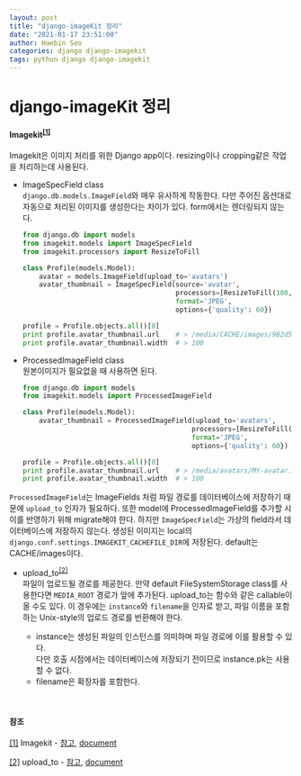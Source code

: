 ```yaml
---
layout: post
title: "django-imageKit 정리"
date: "2021-01-17 23:51:00"
author: Haebin Seo
categories: django django-imagekit
tags: python django django-imagekit
---
```

# django-imageKit 정리

<h4 id="imagekit">Imagekit<sup><a href="#footnote-1">[1]</a></sup></h4>

Imagekit은 이미지 처리를 위한 Django app이다. resizing이나 cropping같은 작업을 처리하는데 사용된다.
- ImageSpecField class  
  `django.db.models.ImageField`와 매우 유사하게 작동한다. 다만 주어진 옵션대로 자동으로 처리된 이미지를 생성한다는 차이가 있다.
  form에서는 렌더링되지 않는다.
  ```python
  from django.db import models
  from imagekit.models import ImageSpecField
  from imagekit.processors import ResizeToFill

  class Profile(models.Model):
      avatar = models.ImageField(upload_to='avatars')
      avatar_thumbnail = ImageSpecField(source='avatar',
                                        processors=[ResizeToFill(100, 50)],
                                        format='JPEG',
                                        options={'quality': 60})
  
  profile = Profile.objects.all()[0]
  print profile.avatar_thumbnail.url    # > /media/CACHE/images/982d5af84cddddfd0fbf70892b4431e4.jpg
  print profile.avatar_thumbnail.width  # > 100
  ```

- ProcessedImageField class  
  원본이미지가 필요없을 때 사용하면 된다.
  ```python
  from django.db import models
  from imagekit.models import ProcessedImageField

  class Profile(models.Model):
      avatar_thumbnail = ProcessedImageField(upload_to='avatars',
                                            processors=[ResizeToFill(100, 50)],
                                            format='JPEG',
                                            options={'quality': 60})

  profile = Profile.objects.all()[0]
  print profile.avatar_thumbnail.url    # > /media/avatars/MY-avatar.jpg
  print profile.avatar_thumbnail.width  # > 100
  ```

`ProcessedImageField`는 ImageFields 처럼 파일 경로를 데이터베이스에 저장하기 때문에 `upload_to` 인자가 필요하다. 또한 model에 ProcessedImageField를 추가할 시 이를 반영하기 위해 migrate해야 한다.
하지만 `ImageSpecField`는 가상의 field라서 데이터베이스에 저장하지 않는다. 생성된 이미지는 local의 `django.conf.settings.IMAGEKIT_CACHEFILE_DIR`에 저장된다. default는 CACHE/images이다.

- upload_to<sup><a href="#footnote-2">[2]</a></sup><a id="upload-to"></a>  
  파일이 업로드될 경로를 제공한다. 만약 default FileSystemStorage class를 사용한다면 `MEDIA_ROOT` 경로가 앞에 추가된다. upload_to는 함수와 같은 callable이 올 수도 있다. 이 경우에는 `instance`와 `filename`을 인자로 받고, 파일 이름을 포함하는 Unix-style의 업로드 경로를 반환해야 한다.
  
  - instance는 생성된 파일의 인스턴스를 의미하며 파일 경로에 이를 활용할 수 있다.  
    다만 호출 시점에서는 데이터베이스에 저장되기 전이므로 instance.pk는 사용할 수 없다.
  - filename은 확장자를 포함한다.

<br>

#### 참조

<a id="footnote-1" href="#imagekit">[1]</a> Imagekit - [참고](https://gorillaz.tistory.com/10 "https://gorillaz.tistory.com/10"), [document](https://django-imagekit.readthedocs.io/en/latest/index.html "https://django-imagekit.readthedocs.io/en/latest/index.html")

<a id="footnote-2" href="#upload-to">[2]</a> upload_to - [참고](https://tothefullest08.github.io/django/2019/06/04/Django17_image "https://tothefullest08.github.io/django/2019/06/04/Django17_image"), [document](https://docs.djangoproject.com/ko/3.1/ref/models/fields/#django.db.models.FileField.upload_to "https://docs.djangoproject.com/ko/3.1/ref/models/fields/#django.db.models.FileField.upload_to")